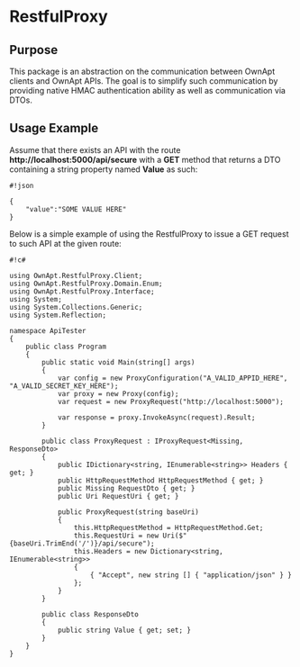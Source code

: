 # RestfulProxy #
## Purpose ##
This package is an abstraction on the communication between OwnApt clients and OwnApt APIs. The goal is to simplify such communication by providing native HMAC authentication ability as well as communication via DTOs.

## Usage Example ##
Assume that there exists an API with the route **http://localhost:5000/api/secure** with a **GET** method that returns a DTO containing a string property named **Value** as such:


```
#!json

{
    "value":"SOME VALUE HERE"
}
```


Below is a simple example of using the RestfulProxy to issue a GET request to such API at the given route:

```
#!c#

using OwnApt.RestfulProxy.Client;
using OwnApt.RestfulProxy.Domain.Enum;
using OwnApt.RestfulProxy.Interface;
using System;
using System.Collections.Generic;
using System.Reflection;

namespace ApiTester
{
    public class Program
    {
        public static void Main(string[] args)
        {
            var config = new ProxyConfiguration("A_VALID_APPID_HERE", "A_VALID_SECRET_KEY_HERE");
            var proxy = new Proxy(config);
            var request = new ProxyRequest("http://localhost:5000");

            var response = proxy.InvokeAsync(request).Result;
        }

        public class ProxyRequest : IProxyRequest<Missing, ResponseDto>
        {
            public IDictionary<string, IEnumerable<string>> Headers { get; }
            public HttpRequestMethod HttpRequestMethod { get; }
            public Missing RequestDto { get; }
            public Uri RequestUri { get; }

            public ProxyRequest(string baseUri)
            {
                this.HttpRequestMethod = HttpRequestMethod.Get;
                this.RequestUri = new Uri($"{baseUri.TrimEnd('/')}/api/secure");
                this.Headers = new Dictionary<string, IEnumerable<string>>
                {
                    { "Accept", new string [] { "application/json" } }
                };
            }
        }

        public class ResponseDto
        {
            public string Value { get; set; }
        }
    }
}
```

